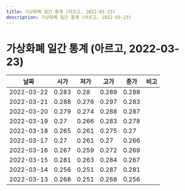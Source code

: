 ```yaml
---
title: 가상화폐 일간 통계 (아르고, 2022-03-23)
description: 가상화폐 일간 통계 (아르고, 2022-03-23)
---
```


가상화폐 일간 통계 (아르고, 2022-03-23)
===

|날짜|시가|저가|고가|종가|비고|
|--|--|--|--|--|--|
|2022-03-22|0.283|0.28|0.289|0.288|    |
|2022-03-21|0.288|0.276|0.297|0.283|    |
|2022-03-20|0.279|0.274|0.288|0.287|    |
|2022-03-19|0.27|0.266|0.283|0.278|    |
|2022-03-18|0.265|0.261|0.275|0.27|    |
|2022-03-17|0.27|0.261|0.27|0.266|    |
|2022-03-16|0.267|0.259|0.272|0.269|    |
|2022-03-15|0.281|0.263|0.284|0.267|    |
|2022-03-14|0.256|0.251|0.287|0.281|    |
|2022-03-13|0.268|0.251|0.268|0.256|    |
